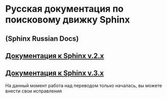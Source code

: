  # Русская документация по поисковому движку Sphinx
  ## (Sphinx Russian Docs)

   ## [Документация к Sphinx v.2.x](https://github.com/Psychosynthesis/SRD/blob/master/v.2.x.htm "Документация к Sphinx v.2.x")
   ## [Документация к Sphinx v.3.x](https://github.com/Psychosynthesis/SRD/blob/master/v.3.x.htm "Документация к Sphinx v.3.x")

 На данный момент работа над переводом только началась, вы можете внести свои исправления
